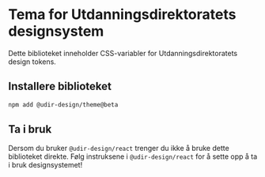 # Tema for Utdanningsdirektoratets designsystem

Dette biblioteket inneholder CSS-variabler for Utdanningsdirektoratets design tokens.

## Installere biblioteket

```bash
npm add @udir-design/theme@beta
```

## Ta i bruk

Dersom du bruker `@udir-design/react` trenger du ikke å bruke dette biblioteket direkte. Følg instruksene i `@udir-design/react` for å sette opp å ta i bruk designsystemet!
